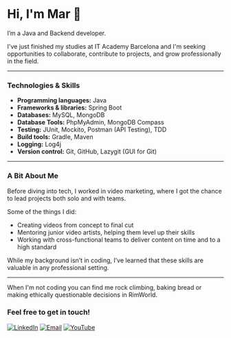 # Hi, I'm Mar 👋

I’m a Java and Backend developer.

I've just finished my studies at IT Academy Barcelona and I'm seeking opportunities to collaborate, contribute to projects, and grow professionally in the field.

***

### Technologies & Skills

- **Programming languages:** Java
- **Frameworks & libraries:** Spring Boot
- **Databases:** MySQL, MongoDB  
- **Database Tools:** PhpMyAdmin, MongoDB Compass
- **Testing:** JUnit, Mockito, Postman (API Testing), TDD
- **Build tools:** Gradle, Maven
- **Logging:** Log4j
- **Version control:** Git, GitHub, Lazygit (GUI for Git)

***

### A Bit About Me

Before diving into tech, I worked in video marketing, where I got the chance to lead projects both solo and with teams.

Some of the things I did:

- Creating videos from concept to final cut
- Mentoring junior video artists, helping them level up their skills
- Working with cross-functional teams to deliver content on time and to a high standard

While my background isn’t in coding, I’ve learned that these skills are valuable in any professional setting.

***

When I'm not coding you can find me rock climbing, baking bread or making ethically questionable decisions in RimWorld.

### Feel free to get in touch!

[![LinkedIn](https://img.shields.io/badge/LinkedIn-0077B5?style=flat&logo=linkedin&logoColor=white)](https://www.linkedin.com/in/martorrijos/)
[![Email](https://img.shields.io/badge/Email-D14836?style=flat&logo=gmail&logoColor=white)](mailto:martorrijos@proton.me)
[![YouTube](https://img.shields.io/badge/YouTube-FF0000?style=flat&logo=youtube&logoColor=white)](https://www.youtube.com/@bluemarumusic/featured)



